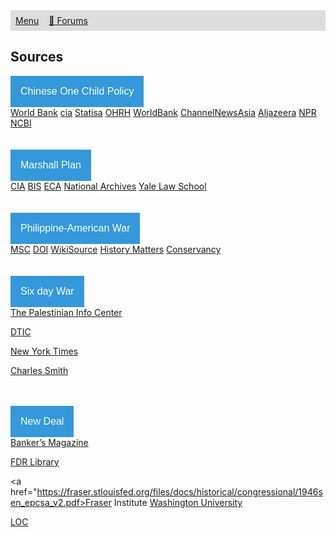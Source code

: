 <style>
ul {
  list-style-type: none;
  margin: 0;
  padding: 0;
  overflow: hidden;
  background-color: #dddddd;
}

li {
  float: left;
}

li a {
  display: block;
  padding: 8px;
}
</style>

<ul>
  <li><a href="https://ssharker21.github.io/eznhd/">Menu</a></li>
  <li><a href="https://www.tapatalk.com/groups/eznhd/">💬 Forums</a></li>
</ul>

## Sources

<html>
<head>
<meta name="viewport" content="width=device-width, initial-scale=1">
<style>
.dropbtn {
  background-color: #3498DB;
  color: white;
  padding: 16px;
  font-size: 16px;
  border: none;
  cursor: pointer;
}

.dropbtn:hover, .dropbtn:focus {
  background-color: #2980B9;
}

.dropdown {
  position: relative;
  display: inline-block;
}

.dropdown-content {
  display: none;
  position: absolute;
  background-color: #f1f1f1;
  min-width: 160px;
  overflow: auto;
  box-shadow: 0px 8px 16px 0px rgba(0,0,0,0.2);
  z-index: 1;
}

.dropdown-content a {
  color: black;
  padding: 12px 16px;
  text-decoration: none;
  display: block;
}

.dropdown a:hover {background-color: #ddd;}

.show {display: block;}
</style>
</head>
<body>

<div class="dropdown">
  <button onclick="myFunction()" class="dropbtn">Chinese One Child Policy</button>
  <div id="myDropdown" class="dropdown-content">
    <a href="https://data.worldbank.org/indicator/SP.POP.DPND.OL">World Bank</a>
    <a href="https://www.cia.gov/library/publications/the-world-factbook/fields/2256.html">cia</a>
    <a href="https://www.statista.com/statistics/278697/average-size-of-households-in-china/">Statisa</a>
    <a href="https://ohrh.law.ox.ac.uk/the-two-child-policy-an-assault-on-human-rights/">OHRH</a>
    <a href="https://data.worldbank.org/indicator/SP.DYN.TFRT.IN?locations=CN">WorldBank</a>
    <a href="https://www.channelnewsasia.com/news/commentary/china-ending-one-child-policy-ageing-population-bachelors-10274528">ChannelNewsAsia</a>
    <a href="https://www.aljazeera.com/indepth/features/2017/01/child-policy-affected-china-170129130503972.html">Aljazeera</a>
    <a href="https://www.npr.org/2016/02/01/465124337/how-chinas-one-child-policy-led-to-forced-abortions-30-million-bachelors">NPR</a>
    <a href="https://https://www.ncbi.nlm.nih.gov/pmc/articles/PMC4657744/">NCBI</a>
  </div>
</div>




<script>
function myFunction() {
  document.getElementById("myDropdown").classList.toggle("show");
}

window.onclick = function(event) {
  if (!event.target.matches('.dropbtn')) {
    var dropdowns = document.getElementsByClassName("dropdown-content");
    var i;
    for (i = 0; i < dropdowns.length; i++) {
      var openDropdown = dropdowns[i];
      if (openDropdown.classList.contains('show')) {
        openDropdown.classList.remove('show');
      }
    }
  }
}
</script>
<br>
<br>


<div class="dropdown">
  <button onclick="myFunction1()" class="dropbtn">Marshall Plan</button>
  <div id="myDropdown2" class="dropdown-content">
    <a href="https://www.cia.gov/library/readingroom/docs/1948-04-03b.pdf">CIA</a>
   <a href="https://www.google.com/&httpsredir=1&article=1332&context=ur-87-68">BIS</a>
   <a href="https://babel.hathitrust.org/cgi/pt?id=uc1.31158011173738;view=1up;seq=5">ECA</a>
    <a href="https://catalog.archives.gov/id/201118">National Archives</a>
    <a href="https://avalon.law.yale.edu/20th_century/decade24.asp">Yale Law School</a>
  </div>
</div>


<script>
function myFunction1() {
  document.getElementById("myDropdown2").classList.toggle("show");
}

window.onclick = function(event) {
  if (!event.target.matches('.dropbtn')) {
    var dropdowns = document.getElementsByClassName("dropdown-content");
    var i;
    for (i = 0; i < dropdowns.length; i++) {
      var openDropdown = dropdowns[i];
      if (openDropdown.classList.contains('show')) {
        openDropdown.classList.remove('show');
      }
    }
  }
}
</script>

<br>
<br>


<div class="dropdown">
  <button onclick="myFunction2()" class="dropbtn">Philippine-American War</button>
  <div id="myDropdown3" class="dropdown-content">
    <a href="https://www.msc.edu.ph/centennial/benevolent.html">MSC</a>
   <a href="https://www.doi.gov/oia/about/treaty1898">DOI</a>
   <a href="https://en.wikisource.org/wiki/Letter_from_E.S._Otis_to_the_inhabitants_of_the_Philippine_Islands,_January_4,_1899">WikiSource</a>
    <a href="https://historymatters.gmu.edu/d/5575/">History Matters</a>
    <a href="https://conservancy.umn.edu/bitstream/handle/11299/162537/Holm,Elizabeth_MLS_Thesis.pdf?sequence=1&isAllowed=y">Conservancy</a>
  </div>
</div>


<script>
function myFunction2() {
  document.getElementById("myDropdown2").classList.toggle("show");
}

window.onclick = function(event) {
  if (!event.target.matches('.dropbtn')) {
    var dropdowns = document.getElementsByClassName("dropdown-content");
    var i;
    for (i = 0; i < dropdowns.length; i++) {
      var openDropdown = dropdowns[i];
      if (openDropdown.classList.contains('show')) {
        openDropdown.classList.remove('show');
      }
    }
  }
}
</script>


<br>
<br>


<div class="dropdown">
  <button onclick="myFunction3()" class="dropbtn">Six day War</button>
  <div id="myDropdown4" class="dropdown-content">
   <a href="https://english.palinfo.com/articles/2017/6/6/can-the-1967-war-offer-opportunity-for-peace">The Palestinian Info Center</a>

<a href="https://archive.org/details/DTIC_ADA307410/page/n5">DTIC</a>

<a href="https://www.nytimes.com/1982/11/28/world/go-between-says-nasser-sought-israeli-pact.html">New York Times</a>

<a href="https://archive.org/details/scm-106114-charlessmithhistoryofaconflic">Charles Smith</a>

  </div>
</div>


<script>
function myFunction3() {
  document.getElementById("myDropdown2").classList.toggle("show");
}

window.onclick = function(event) {
  if (!event.target.matches('.dropbtn')) {
    var dropdowns = document.getElementsByClassName("dropdown-content");
    var i;
    for (i = 0; i < dropdowns.length; i++) {
      var openDropdown = dropdowns[i];
      if (openDropdown.classList.contains('show')) {
        openDropdown.classList.remove('show');
      }
    }
  }
}
</script>

<br>
<br>


<div class="dropdown">
  <button onclick="myFunction4()" class="dropbtn">New Deal</button>
  <div id="myDropdown5" class="dropdown-content">
<a href="https://search.proquest.com/docview/124373044?accountid=6126">Banker’s Magazine</a>

<a href="https://www.fdrlibrary.marist.edu/archives/collections/franklin/index.php?p=collections/findingaid&id=582">FDR Library</a>

<a href="https://fraser.stlouisfed.org/files/docs/historical/congressional/1946sen_epcsa_v2.pdf>Fraser Institute</a>
<a href="https://digital.wustl.edu/greatdepression/browse.html">Washington University</a>

<a href="www.loc.gov/item/wpalh000337">LOC</a>
  </div>
</div>


<script>
function myFunction4() {
  document.getElementById("myDropdown2").classList.toggle("show");
}

window.onclick = function(event) {
  if (!event.target.matches('.dropbtn')) {
    var dropdowns = document.getElementsByClassName("dropdown-content");
    var i;
    for (i = 0; i < dropdowns.length; i++) {
      var openDropdown = dropdowns[i];
      if (openDropdown.classList.contains('show')) {
        openDropdown.classList.remove('show');
      }
    }
  }
}
</script>
